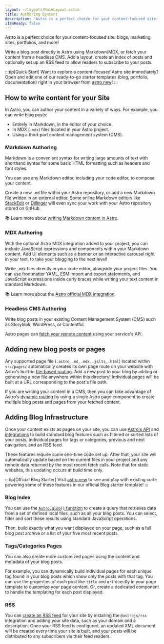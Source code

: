 ```yaml
---
layout: ~/layouts/MainLayout.astro
title: Authoring Content
description: "Astro is a perfect choice for your content-focused site: blogs, marketing sites, portfolios, and more! Author your content directly in your project, or connect your CMS of choice."
i18nReady: false
---
```

Astro is a perfect choice for your content-focused site: blogs, marketing sites, portfolios, and more!

Write a blog post directly in Astro using Markdown/MDX, or fetch your content from a headless CMS. Add a layout, create an index of posts and optionally set up an RSS feed to allow readers to subscribe to your posts.

:::tip[Quick Start]
Want to explore a content-focused Astro site immediately? Open and edit one of our ready-to-go starter templates (blog, portfolio, documentation) right in your browser from [astro.new](https://astro.new)!
:::

## How to write content for your Site

In Astro, you can author your content in a variety of ways. For example, you can write blog posts:

- Entirely in Markdown, in the editor of your choice.
- In MDX (`.mdx`) files located in your Astro project.
- Using a third-part content management system (CMS).

### Markdown Authoring
Markdown is a convenient syntax for writing large amounts of text with shorthand syntax for some basic HTML formatting such as headers and font styles.

You can use any Markdown editor, including your code editor, to compose your content.

 Create a new `.md` file within your Astro repository, or add a new Markdown file written in an external editor. Some online Markdown editors like [StackEdit](https://stackedit.io/) or [Dillinger](https://dillinger.io) will even sync your work with your Astro repository stored on GitHub.

📚 Learn more about [writing Markdown content in Astro](/en/guides/markdown-content/).

### MDX Authoring
With the optional Astro MDX integration added to your project, you can include JavaScript expressions and components within your Markdown content. Add UI elements such as a banner or an interactive carousel right in your text, to take your blogging to the next level!

Write `.mdx` files directly in your code editor, alongside your project files. You can use frontmatter YAML, ESM import and export statements, and JavaScript expressions inside curly braces while writing your text content in standard Markdown.

📚 Learn more about the [Astro official MDX integration](/en/guides/integrations-guide/mdx/).

### Headless CMS Authoring

Write blog posts in your existing Content Management System (CMS) such as Storyblok, WordPress, or Contentful. 

Astro pages can [fetch your remote content](/en/guides/data-fetching/#fetch-from-a-headless-cms) using your service's API.

## Adding new blog posts or pages

Any supported page file (`.astro`, `.md`, `.mdx`, `.js`/.`ts`, `.html`) located within `src/pages/` automatically creates its own page route on your website with Astro's built-in [file-based routing](/en/core-concepts/routing/). Add a new post to your blog by adding or generating a new file anywhere within this directory! Individual pages will be built at a URL corresponding to the post's file path.

If you are writing your content in a CMS, then you can take advantage of Astro's [dynamic routing](/en/core-concepts/routing/#dynamic-routes) by using a single Astro page component to create multiple blog posts and pages from your fetched content.

## Adding Blog Infrastructure

Once your content exists as pages on your site, you can use [Astro's API](/en/reference/api-reference/) and [integrations](/en/guides/integrations-guide/) to build standard blog features such as filtered or sorted lists of your posts, individual pages for tags or categories, previous and next navigation, and an RSS feed.

These features require some one-time code set up. After that, your site will automatically update based on the current files in your project and any remote data returned by the most recent fetch calls. Note that for static websites, this updating occurs at build time only.

:::tip[Official Blog Starter]
Visit [astro.new](https://astro.new/) to see and play with existing code powering some of these features in our official Blog starter template!
:::

### Blog Index

You can use the [`Astro.glob()` function](/en/reference/api-reference/#astroglob) to create a query that retrieves data from a set of defined local files, such as all your blog posts. You can select, filter and sort these results using standard JavaScript operations. 

Then, build exactly what you want displayed on your page, such as a full blog post archive or a list of your five most recent posts.

### Tags/Categories Pages

You can also create more customized pages using the content and metadata of your blog posts.

For example, you can dynamically build individual pages for each unique tag found in your blog posts which show only the posts with that tag.  You can use the properties of each post like `title` and `url` directly in your page template to customize your page content. Or, create a dedicated component to handle the templating for each post displayed.

### RSS

You can [create an RSS feed](/en/guides/rss/) for your site by installing the `@astrojs/rss` integration and adding your site data, such as your domain and a description. Once your RSS feed is configured, an updated XML document will be created every time your site is built, and your posts will be distributed to any subscribers via their feed readers.